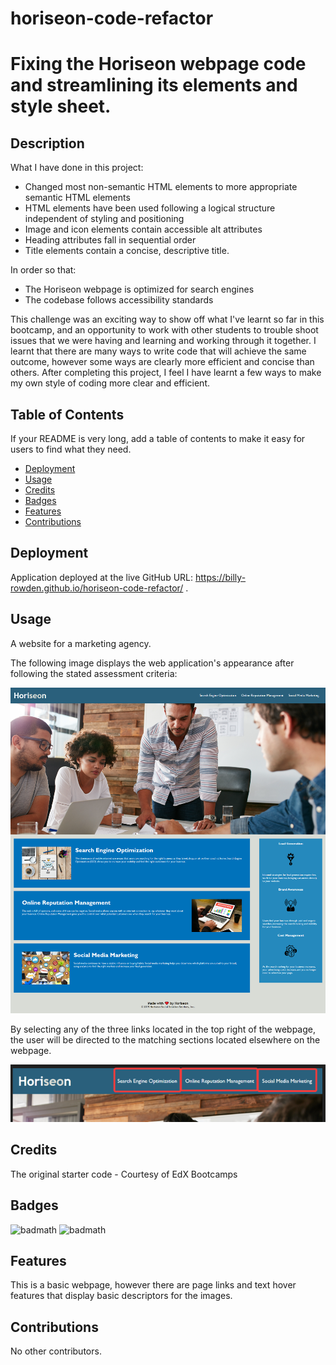 # horiseon-code-refactor

# Fixing the Horiseon webpage code and streamlining its elements and style sheet. 

## Description 

What I have done in this project:

- Changed most non-semantic HTML elements to more appropriate semantic HTML elements
- HTML elements have been used following a logical structure independent of styling and positioning
- Image and icon elements contain accessible alt attributes
- Heading attributes fall in sequential order
- Title elements contain a concise, descriptive title. 

In order so that:

- The Horiseon webpage is optimized for search engines
- The codebase follows accessibility standards

This challenge was an exciting way to show off what I've learnt so far in this bootcamp, and an opportunity to work with other students to trouble shoot issues that we were having and learning and working through it together. I learnt that there are many ways to write code that will achieve the same outcome, however some ways are clearly more efficient and concise than others. After completing this project, I feel I have learnt a few ways to make my own style of coding more clear and efficient. 

## Table of Contents

If your README is very long, add a table of contents to make it easy for users to find what they need.

* [Deployment](#Deployment)
* [Usage](#Usage)
* [Credits](#Credits)
* [Badges](#Badges)
* [Features](#Features)
* [Contributions](#Contributions)

## Deployment

Application deployed at the live GitHub URL: https://billy-rowden.github.io/horiseon-code-refactor/ .

## Usage 

A website for a marketing agency.

The following image displays the web application's appearance after following the stated assessment criteria:

![Alt text](assets/images/Horiseon-Screenshot.png)

By selecting any of the three links located in the top right of the webpage, the user will be directed to the matching sections located elsewhere on the webpage.

![Alt text](<assets/images/Horiseon nav links.png>)

## Credits

The original starter code - Courtesy of EdX Bootcamps

## Badges

![badmath](https://img.shields.io/badge/HTML-61.9-blue)
![badmath](https://img.shields.io/badge/CSS-38.1-orange)

## Features

This is a basic webpage, however there are page links and text hover features that display basic descriptors for the images.

## Contributions

No other contributors.

